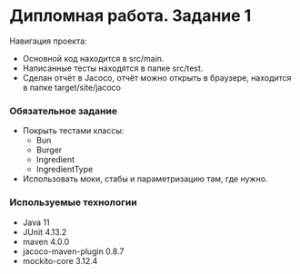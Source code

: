 # Дипломная работа. Задание 1

Навигация проекта:

- Основной код находится в src/main.
- Написанные тесты находятся в папке src/test.
- Сделан отчёт в Jacoco, отчёт можно открыть в браузере, находится в папке target/site/jacoco

### Обязательное задание
- Покрыть тестами классы: 
  - Bun
  - Burger
  - Ingredient
  - IngredientType
- Использовать моки, стабы и параметризацию там, где нужно.

### Используемые технологии
- Java 11
- JUnit 4.13.2
- maven 4.0.0
- jacoco-maven-plugin 0.8.7
- mockito-core 3.12.4
